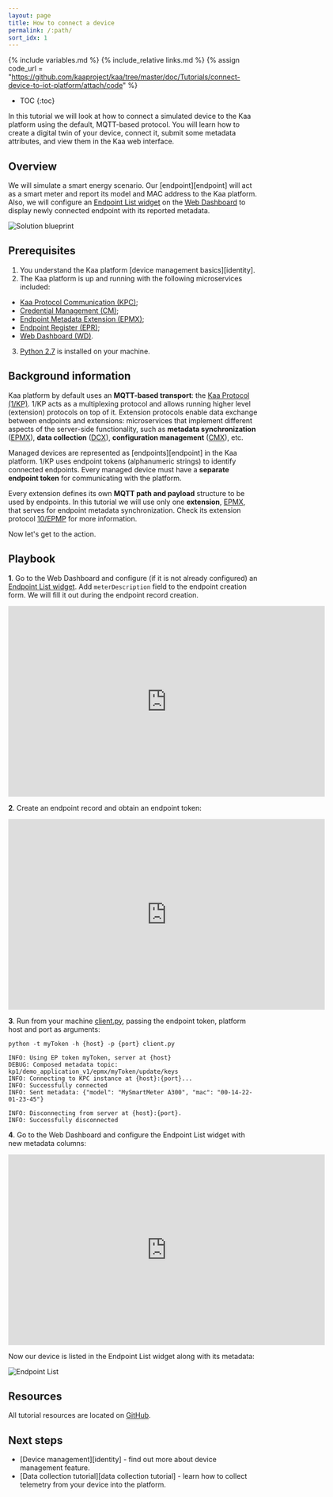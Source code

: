 ```yaml
---
layout: page
title: How to connect a device
permalink: /:path/
sort_idx: 1
---
```


{% include variables.md %}
{% include_relative links.md %}
{% assign code_url = "https://github.com/kaaproject/kaa/tree/master/doc/Tutorials/connect-device-to-iot-platform/attach/code" %}

* TOC
{:toc}

In this tutorial we will look at how to connect a simulated device to the Kaa platform using the default, MQTT-based protocol.
You will learn how to create a digital twin of your device, connect it, submit some metadata attributes, and view them in the Kaa web interface.


## Overview

We will simulate a smart energy scenario.
Our [endpoint][endpoint] will act as a smart meter and report its model and MAC address to the Kaa platform.
Also, we will configure an [Endpoint List widget]({{docs_url}}WD/docs/current/Widgets/Ep-list/) on the [Web Dashboard]({{docs_url}}WD) to display newly connected endpoint with its reported metadata.

![Solution blueprint](attach/img/architecture-overview.svg)


## Prerequisites

1. You understand the Kaa platform [device management basics][identity].
2. The Kaa platform is up and running with the following microservices included:
* [Kaa Protocol Communication (KPC)]({{docs_url}}KPC);
* [Credential Management (CM)]({{docs_url}}CM);
* [Endpoint Metadata Extension (EPMX)]({{docs_url}}EPMX);
* [Endpoint Register (EPR)]({{docs_url}}EPR);
* [Web Dashboard (WD)]({{docs_url}}WD).
3. [Python 2.7](https://www.python.org/download/releases/2.7/) is installed on your machine.


## Background information

Kaa platform by default uses an **MQTT-based transport**: the [Kaa Protocol (1/KP)]({{rfc_url}}0001/README.md).
1/KP acts as a multiplexing protocol and allows running higher level (extension) protocols on top of it.
Extension protocols enable data exchange between endpoints and extensions: microservices that implement different aspects of the server-side functionality, such as **metadata synchronization** ([EPMX]({{docs_url}}EPMX)), **data collection** ([DCX]({{docs_url}}DCX)), **configuration management** ([CMX]({{docs_url}}CMX)), etc.

Managed devices are represented as [endpoints][endpoint] in the Kaa platform.
1/KP uses endpoint tokens (alphanumeric strings) to identify connected endpoints.
Every managed device must have a **separate endpoint token** for communicating with the platform.

Every extension defines its own **MQTT path and payload** structure to be used by endpoints.
In this tutorial we will use only one **extension**, [EPMX]({{docs_url}}EPMX), that serves for endpoint metadata synchronization.
Check its extension protocol [10/EPMP]({{rfc_url}}0010/README.md) for more information.

Now let's get to the action.


## Playbook

**1**. Go to the Web Dashboard and configure (if it is not already configured) an [Endpoint List widget]({{docs_url}}WD/docs/current/Widgets/Ep-list/).
Add `meterDescription` field to the endpoint creation form. We will fill it out during the endpoint record creation.

<div align="center">
  <iframe width="640" height="385" src="https://www.youtube.com/embed/qMeLZa0emws?rel=0" frameborder="0" 
    allow="accelerometer; autoplay; encrypted-media; gyroscope; picture-in-picture" allowfullscreen></iframe>
</div>

**2**. Create an endpoint record and obtain an endpoint token:

<div align="center">
  <iframe width="640" height="385" src="https://www.youtube.com/embed/du7tBJY72xM?rel=0" frameborder="0" 
    allow="accelerometer; autoplay; encrypted-media; gyroscope; picture-in-picture" allowfullscreen></iframe>
</div>

**3**. Run from your machine [client.py]({{code_url}}/client.py), passing the endpoint token, platform host and port as arguments:

```
python -t myToken -h {host} -p {port} client.py

INFO: Using EP token myToken, server at {host}
DEBUG: Composed metadata topic: kp1/demo_application_v1/epmx/myToken/update/keys
INFO: Connecting to KPC instance at {host}:{port}...
INFO: Successfully connected
INFO: Sent metadata: {"model": "MySmartMeter A300", "mac": "00-14-22-01-23-45"}

INFO: Disconnecting from server at {host}:{port}.
INFO: Successfully disconnected
```

**4**. Go to the Web Dashboard and configure the Endpoint List widget with new metadata columns:

<div align="center">
  <iframe width="640" height="385" src="https://www.youtube.com/embed/ozMnDBzknHQ?rel=0" frameborder="0" 
    allow="accelerometer; autoplay; encrypted-media; gyroscope; picture-in-picture" allowfullscreen></iframe>
</div>

Now our device is listed in the Endpoint List widget along with its metadata:

![Endpoint List](attach/img/endpoint-list.png)


## Resources

All tutorial resources are located on [GitHub]({{code_url}}).

## Next steps

- [Device management][identity] - find out more about device management feature.
- [Data collection tutorial][data collection tutorial] - learn how to collect telemetry from your device into the platform.
